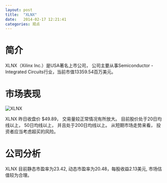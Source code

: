 ```yaml
---
layout: post
title:  "XLNX"
date:   2014-02-17 12:21:41
categories: 观点
---
```


# 简介
XLNX（Xilinx Inc.）是USA著名上市公司，
公司主要从事Semiconductor - Integrated Circuits行业，当前市值13359.54百万美元。

# 市场表现

![XLNX](http://finviz.com/chart.ashx?t=XLNX&ty=c&ta=1&p=d&s=l)

XLNX 昨日收盘价 $49.89，
交易量较正常情况有所放大。
目前股价处于20日均线以上，
50日均线以上，
并且处于200日均线以上。
从短期市场走势来看，
投资者应当考虑超买的风险。

# 公司分析
XLNX 目前静态市盈率为23.42, 动态市盈率为20.48，每股收益2.13美元,
市场估值较为合理。
